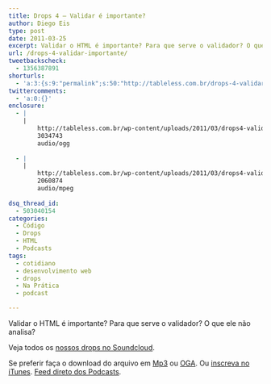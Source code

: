 ```yaml
---
title: Drops 4 – Validar é importante?
author: Diego Eis
type: post
date: 2011-03-25
excerpt: Validar o HTML é importante? Para que serve o validador? O que ele não analisa?
url: /drops-4-validar-importante/
tweetbackscheck:
  - 1356387891
shorturls:
  - 'a:3:{s:9:"permalink";s:50:"http://tableless.com.br/drops-4-validar-importante";s:7:"tinyurl";s:26:"http://tinyurl.com/3dvu8z6";s:4:"isgd";s:19:"http://is.gd/9Yw4ir";}'
twittercomments:
  - 'a:0:{}'
enclosure:
  - |
    |
        http://tableless.com.br/wp-content/uploads/2011/03/drops4-validar-importa.ogg
        3034743
        audio/ogg
        
  - |
    |
        http://tableless.com.br/wp-content/uploads/2011/03/drops4-validar-importa.mp3
        2060874
        audio/mpeg
        
dsq_thread_id:
  - 503040154
categories:
  - Código
  - Drops
  - HTML
  - Podcasts
tags:
  - cotidiano
  - desenvolvimento web
  - drops
  - Na Prática
  - podcast

---
```

Validar o HTML é importante? Para que serve o validador? O que ele não analisa?

<!--audio controls> 
<source src="http://tableless.com.br/wp-content/uploads/2011/03/drops4-validar-importa.ogg" type="audio/ogg" />
<source src="http://tableless.com.br/wp-content/uploads/2011/03/drops4-validar-importa.mp3" type="audio/mpeg" />
 Se preferir faça o download do arquivo em <a href="http://tableless.com.br/wp-content/uploads/2011/03/drops4-validar-importa.mp3" title="Audio MP3">Mp3</a> ou <a href="http://tableless.com.br/wp-content/uploads/2011/03/drops4-validar-importa.ogg" title="Audio OGG">OGA</a>.
</audio-->



Veja todos os [nossos drops no Soundcloud][1].

Se preferir faça o download do arquivo em [Mp3][2] ou [OGA][3]. Ou [inscreva no iTunes][4]. <a href="http://tableless.com.br/?feed=podcast" rel="external">Feed direto dos Podcasts</a>.

 [1]: http://soundcloud.com/tableless
 [2]: http://tableless.com.br/wp-content/uploads/2011/03/drops4-validar-importa.mp3 "Audio MP3"
 [3]: http://tableless.com.br/wp-content/uploads/2011/03/drops4-validar-importa.ogg "Audio OGG"
 [4]: http://itunes.apple.com/us/podcast/tableless-desenvolvimento/id73330789 "Drops do Tableless no iTunes."